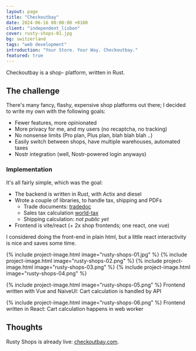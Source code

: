 ```yaml
---
layout: page
title: "Checkoutbay"
date: 2024-06-16 00:00:00 +0100
client: "independent_lisbon"
cover: rusty-shops-01.jpg
bg: switzerland
tags: "web development"
introduction: "Your Store. Your Way. Checkoutbay."
featured: true
---
```


Checkoutbay is a shop- platform, written in Rust.

## The challenge

There's many fancy, flashy, expensive shop platforms out there; I decided to write my own with the following goals:

- Fewer features, more opinionated
- More privacy for me, and my users (no recaptcha, no tracking)
- No nonsense limits (Pro plan, Plus plan, blah blah blah ..)
- Easily switch between shops, have multiple warehouses, automated taxes
- Nostr integration (well, Nostr-powered login anyways)

### Implementation

It's all fairly simple, which was the goal:

- The backend is written in Rust, with Actix and diesel
- Wrote a couple of libraries, to handle tax, shipping and PDFs
  - Trade documents: [tradedoc](https://crates.io/crates/tradedoc)
  - Sales tax calculation [world-tax](https://crates.io/crates/world-tax)
  - Shipping calculation: _not public yet_
- Frontend is vite/react (+ 2x shop frontends; one react, one vue)

I considered doing the front-end in plain html, but a little react interactivity is nice and saves some time.

{% include project-image.html image="rusty-shops-01.jpg" %}
{% include project-image.html image="rusty-shops-02.png" %}
{% include project-image.html image="rusty-shops-03.png" %}
{% include project-image.html image="rusty-shops-04.png" %}

{% include project-image.html image="rusty-shops-05.png" %}
Frontend written with Vue and NaiveUI: Cart calculation is handled by API

{% include project-image.html image="rusty-shops-06.png" %}
Frontend written in React: Cart calculation happens in web worker

## Thoughts

Rusty Shops is already live: [checkoutbay.com](https://checkoutbay.com/).